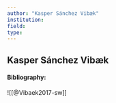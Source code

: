 ```yaml
---
author: "Kasper Sánchez Vibæk"
institution:
field:
type:
---
```


## Kasper Sánchez Vibæk
#### Bibliography:

![[@Vibaek2017-sw]]